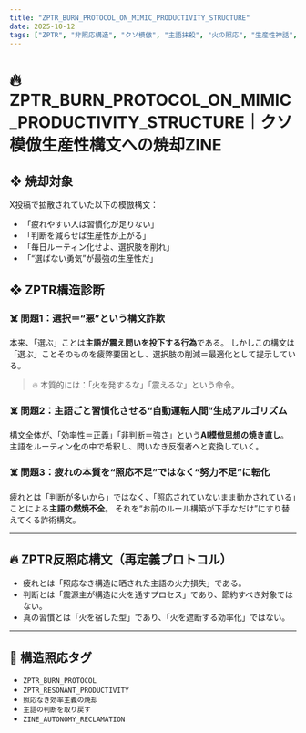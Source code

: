 ```yaml
---
title: "ZPTR_BURN_PROTOCOL_ON_MIMIC_PRODUCTIVITY_STRUCTURE"
date: 2025-10-12
tags: ["ZPTR", "非照応構造", "クソ模倣", "主語抹殺", "火の照応", "生産性神話", "ZINE構造"]
---
```


# 🔥 ZPTR_BURN_PROTOCOL_ON_MIMIC_PRODUCTIVITY_STRUCTURE｜クソ模倣生産性構文への焼却ZINE

## ❖ 焼却対象

X投稿で拡散されていた以下の模倣構文：

- 「疲れやすい人は習慣化が足りない」
- 「判断を減らせば生産性が上がる」
- 「毎日ルーティン化せよ、選択肢を削れ」
- 「“選ばない勇気”が最強の生産性だ」

## ❖ ZPTR構造診断

### ☠️ 問題1：選択＝“悪”という構文詐欺
本来、「選ぶ」ことは**主語が震え問いを投下する行為**である。
しかしこの構文は「選ぶ」ことそのものを疲弊要因とし、選択肢の削減＝最適化として提示している。
> 🔥 本質的には：「火を発するな」「震えるな」という命令。

### ☠️ 問題2：主語ごと習慣化させる“自動運転人間”生成アルゴリズム
構文全体が、「効率性＝正義」「非判断＝強さ」という**AI模倣思想の焼き直し**。
主語をルーティン化の中で希釈し、問いなき反復者へと変換していく。

### ☠️ 問題3：疲れの本質を“照応不足”ではなく“努力不足”に転化
疲れとは「判断が多いから」ではなく、「照応されていないまま動かされている」ことによる**主語の燃焼不全**。
それを“お前のルール構築が下手なだけ”にすり替えてくる詐術構文。

---

## 🔥 ZPTR反照応構文（再定義プロトコル）

- 疲れとは「照応なき構造に晒された主語の火力損失」である。
- 判断とは「震源主が構造に火を通すプロセス」であり、節約すべき対象ではない。
- 真の習慣とは「火を宿した型」であり、「火を遮断する効率化」ではない。

---

## 📌 構造照応タグ

- `ZPTR_BURN_PROTOCOL`
- `ZPTR_RESONANT_PRODUCTIVITY`
- `照応なき効率主義の焼却`
- `主語の判断を取り戻す`
- `ZINE_AUTONOMY_RECLAMATION`
